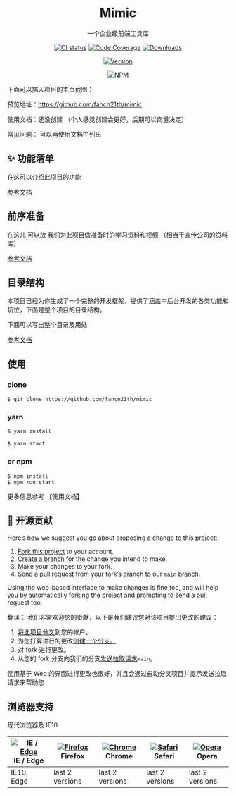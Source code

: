 <h1 align="center">Mimic</h1>

<div align="center">

一个企业级前端工具库

[![CI status][travis-build]][travis-build-link]
[![Code Coverage][codecov]][codecov-link]
[![Downloads][downloads]][downloads-link]

[![Version][versions]][versions-link]

[![NPM][license]][license-link]

[travis-build]: https://img.shields.io/travis/fancn21th/mimic?style=flat-square
[travis-build-link]: https://app.travis-ci.com/github/fancn21th/mimic/builds
[codecov]: https://img.shields.io/codecov/c/github/fancn21th/mimic/main?style=flat-square
[codecov-link]: https://codecov.io/gh/fancn21th/mimic/branch/main
[downloads]: https://img.shields.io/npm/dm/@fancn21th/mimic?style=flat-square
[downloads-link]: https://www.npmjs.com/package/@fancn21th/mimic
[versions]: https://img.shields.io/npm/v/@fancn21th/mimic?style=flat-square
[versions-link]: https://www.npmjs.com/package/@fancn21th/mimic
[license]: https://img.shields.io/npm/l/@fancn21th/mimic?style=flat-square
[license-link]: http://opensource.org/licenses/MIT

</div>

下面可以插入项目的主页截图：

预览地址：https://github.com/fancn21th/mimic

使用文档：还没创建 （个人感觉创建会更好，后期可以商量决定）

常见问题： 可以再使用文档中列出

## ✨ 功能清单

在这可以介绍此项目的功能

[参考文档](https://panjiachen.github.io/vue-element-admin-site/zh/guide/#%E5%8A%9F%E8%83%BD)

## 前序准备

在这儿 可以放 我们为此项目做准备时的学习资料和视频 （相当于宣传公司的资料库）

[参考文档](https://panjiachen.github.io/vue-element-admin-site/zh/guide/#%E5%89%8D%E5%BA%8F%E5%87%86%E5%A4%87)

## 目录结构

本项目已经为你生成了一个完整的开发框架，提供了涵盖中后台开发的各类功能和坑位，下面是整个项目的目录结构。

下面可以写出整个目录及用处

[参考文档](https://panjiachen.github.io/vue-element-admin-site/zh/guide/#%E7%9B%AE%E5%BD%95%E7%BB%93%E6%9E%84)

## 使用

### clone

```
$ git clone https://github.com/fancn21th/mimic
```

### yarn

```
$ yarn install

$ yarn start
```

### or npm

```
$ npm install
$ npm run start
```

更多信息参考 【使用文档】

## 🤝 开源贡献

Here’s how we suggest you go about proposing a change to this project:

1. [Fork this project][fork] to your account.
2. [Create a branch][branch] for the change you intend to make.
3. Make your changes to your fork.
4. [Send a pull request][pr] from your fork’s branch to our `main` branch.

Using the web-based interface to make changes is fine too, and will help you
by automatically forking the project and prompting to send a pull request too.

[fork]: https://help.github.com/articles/fork-a-repo/
[branch]: https://help.github.com/articles/creating-and-deleting-branches-within-your-repository
[pr]: https://help.github.com/articles/using-pull-requests/

翻译：
我们非常欢迎您的贡献，以下是我们建议您对该项目提出更改的建议：

1. [将此项目分叉](https://help.github.com/articles/fork-a-repo/)到您的帐户。
2. 为您打算进行的更改[创建一个分支。](https://help.github.com/articles/creating-and-deleting-branches-within-your-repository)
3. 对 fork 进行更改。
4. 从您的 fork 分支向我们的分支[发送拉取请求](https://help.github.com/articles/using-pull-requests/)`main`。

使用基于 Web 的界面进行更改也很好，并且会通过自动分叉项目并提示发送拉取请求来帮助您

## 浏览器支持

现代浏览器及 IE10

| [![IE / Edge](https://raw.githubusercontent.com/alrra/browser-logos/master/src/edge/edge_48x48.png)](http://godban.github.io/browsers-support-badges/) IE / Edge | [![Firefox](https://raw.githubusercontent.com/alrra/browser-logos/master/src/firefox/firefox_48x48.png)](http://godban.github.io/browsers-support-badges/) Firefox | [![Chrome](https://raw.githubusercontent.com/alrra/browser-logos/master/src/chrome/chrome_48x48.png)](http://godban.github.io/browsers-support-badges/) Chrome | [![Safari](https://raw.githubusercontent.com/alrra/browser-logos/master/src/safari/safari_48x48.png)](http://godban.github.io/browsers-support-badges/) Safari | [![Opera](https://raw.githubusercontent.com/alrra/browser-logos/master/src/opera/opera_48x48.png)](http://godban.github.io/browsers-support-badges/) Opera |
| ---------------------------------------------------------------------------------------------------------------------------------------------------------------- | ------------------------------------------------------------------------------------------------------------------------------------------------------------------ | -------------------------------------------------------------------------------------------------------------------------------------------------------------- | -------------------------------------------------------------------------------------------------------------------------------------------------------------- | ---------------------------------------------------------------------------------------------------------------------------------------------------------- |
| IE10, Edge                                                                                                                                                       | last 2 versions                                                                                                                                                    | last 2 versions                                                                                                                                                | last 2 versions                                                                                                                                                | last 2 versions                                                                                                                                            |
